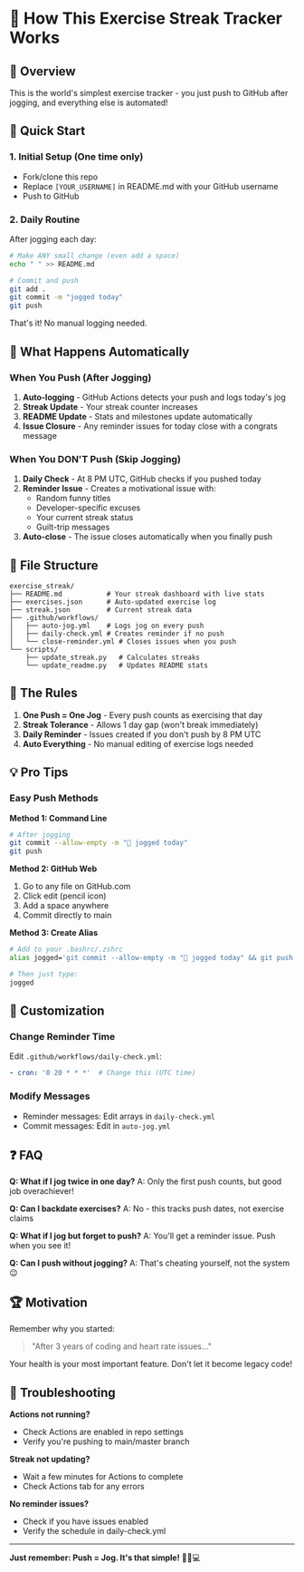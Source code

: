# 🏃 How This Exercise Streak Tracker Works

## 📖 Overview

This is the world's simplest exercise tracker - you just push to GitHub after jogging, and everything else is automated!

## 🚀 Quick Start

### 1. Initial Setup (One time only)
- Fork/clone this repo
- Replace `[YOUR_USERNAME]` in README.md with your GitHub username
- Push to GitHub

### 2. Daily Routine
After jogging each day:
```bash
# Make ANY small change (even add a space)
echo " " >> README.md

# Commit and push
git add .
git commit -m "jogged today"
git push
```

That's it! No manual logging needed.

## 🤖 What Happens Automatically

### When You Push (After Jogging)
1. **Auto-logging** - GitHub Actions detects your push and logs today's jog
2. **Streak Update** - Your streak counter increases
3. **README Update** - Stats and milestones update automatically
4. **Issue Closure** - Any reminder issues for today close with a congrats message

### When You DON'T Push (Skip Jogging)
1. **Daily Check** - At 8 PM UTC, GitHub checks if you pushed today
2. **Reminder Issue** - Creates a motivational issue with:
   - Random funny titles
   - Developer-specific excuses
   - Your current streak status
   - Guilt-trip messages
3. **Auto-close** - The issue closes automatically when you finally push

## 📁 File Structure

```
exercise_streak/
├── README.md           # Your streak dashboard with live stats
├── exercises.json      # Auto-updated exercise log
├── streak.json         # Current streak data
├── .github/workflows/
│   ├── auto-jog.yml    # Logs jog on every push
│   ├── daily-check.yml # Creates reminder if no push
│   └── close-reminder.yml # Closes issues when you push
└── scripts/
    ├── update_streak.py   # Calculates streaks
    └── update_readme.py   # Updates README stats
```

## 🎯 The Rules

1. **One Push = One Jog** - Every push counts as exercising that day
2. **Streak Tolerance** - Allows 1 day gap (won't break immediately)
3. **Daily Reminder** - Issues created if you don't push by 8 PM UTC
4. **Auto Everything** - No manual editing of exercise logs needed

## 💡 Pro Tips

### Easy Push Methods

**Method 1: Command Line**
```bash
# After jogging
git commit --allow-empty -m "🏃 jogged today"
git push
```

**Method 2: GitHub Web**
1. Go to any file on GitHub.com
2. Click edit (pencil icon)
3. Add a space anywhere
4. Commit directly to main

**Method 3: Create Alias**
```bash
# Add to your .bashrc/.zshrc
alias jogged='git commit --allow-empty -m "🏃 jogged today" && git push'

# Then just type:
jogged
```

## 🔧 Customization

### Change Reminder Time
Edit `.github/workflows/daily-check.yml`:
```yaml
- cron: '0 20 * * *'  # Change this (UTC time)
```

### Modify Messages
- Reminder messages: Edit arrays in `daily-check.yml`
- Commit messages: Edit in `auto-jog.yml`

## ❓ FAQ

**Q: What if I jog twice in one day?**
A: Only the first push counts, but good job overachiever!

**Q: Can I backdate exercises?**
A: No - this tracks push dates, not exercise claims

**Q: What if I jog but forget to push?**
A: You'll get a reminder issue. Push when you see it!

**Q: Can I push without jogging?**
A: That's cheating yourself, not the system 😉

## 🏆 Motivation

Remember why you started:
> "After 3 years of coding and heart rate issues..."

Your health is your most important feature. Don't let it become legacy code!

## 🐛 Troubleshooting

**Actions not running?**
- Check Actions are enabled in repo settings
- Verify you're pushing to main/master branch

**Streak not updating?**
- Wait a few minutes for Actions to complete
- Check Actions tab for any errors

**No reminder issues?**
- Check if you have issues enabled
- Verify the schedule in daily-check.yml

---

**Just remember: Push = Jog. It's that simple!** 🏃‍♂️💻